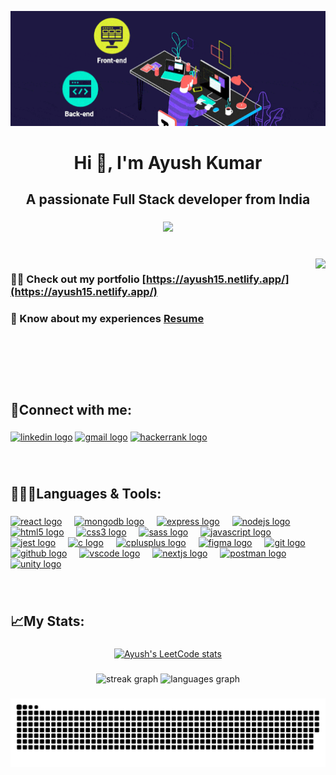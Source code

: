 [![MasterHead](https://github.com/AyushKumar15082001/AyushKumar15082001/blob/main/images/development_gif.gif)](https://ayush15.netlify.app)

###

<h1 align="center">Hi 👋, I'm Ayush Kumar</h1>

###

<h2 align="center">A passionate Full Stack developer from India</h2>

###

<div align="center">
  <img src="https://profile-counter.glitch.me/AyushKumar15082001/count.svg?"  />
</div>

###

<br clear="both">
<img align="right" height="200" src="https://cdn.dribbble.com/users/214929/screenshots/4366947/dribbble-shot_6.gif"  />

###  👨‍💻 Check out my portfolio [https://ayush15.netlify.app/](https://ayush15.netlify.app/)<br>
### 📄 Know about my experiences [Resume](https://drive.google.com/file/d/1ifd-oL_O2uiZivVwFR-veN1e39M2e9zj/view?usp=sharing)

###

<br clear="both">

###

<h2 align="left">🔗Connect with me:</h2>

###

<div align="left">
  <a href="https://linkedin.com/in/ayushkumar1508" target="blank"><img src="https://img.shields.io/static/v1?message=LinkedIn&logo=linkedin&label=&color=0077B5&logoColor=white&labelColor=&style=for-the-badge" height="40" alt="linkedin logo"  /></a>
 <a href="mailto:ayush.k1501@gmail.com"><img src="https://img.shields.io/static/v1?message=Gmail&logo=gmail&label=&color=D14836&logoColor=white&labelColor=&style=for-the-badge" height="40" alt="gmail logo"  /></a>
  <a href="https://www.hackerrank.com/ayush_kumar_15" target="blank"><img src="https://img.shields.io/static/v1?message=HackerRank&logo=hackerrank&label=&color=2EC866&logoColor=white&labelColor=&style=for-the-badge" height="40" alt="hackerrank logo"  /> </a>
</div>

###

<br clear="both">

<h2 align="left">🧑🏽‍💻Languages & Tools:</h2>

###

<div align="left">
  <a href="https://reactjs.org/" target="_blank" rel="noreferrer"><img src="https://cdn.jsdelivr.net/gh/devicons/devicon/icons/react/react-original.svg" height="40" alt="react logo"  /></a>
  <img width="12" />
  <a href="https://www.mongodb.com/" target="_blank" rel="noreferrer"><img src="https://cdn.jsdelivr.net/gh/devicons/devicon/icons/mongodb/mongodb-original.svg" height="40" alt="mongodb logo"  /></a>
  <img width="12" />
  <a href="https://expressjs.com" target="_blank" rel="noreferrer"><img src="https://cdn.jsdelivr.net/gh/devicons/devicon/icons/express/express-original.svg" height="40" alt="express logo"  /></a>
  <img width="12" />
  <a href="https://nodejs.org" target="_blank" rel="noreferrer"><img src="https://cdn.jsdelivr.net/gh/devicons/devicon/icons/nodejs/nodejs-original.svg" height="40" alt="nodejs logo"  /></a>
  <img width="12" />
  <a href="https://www.w3.org/html/" target="_blank" rel="noreferrer"><img src="https://cdn.jsdelivr.net/gh/devicons/devicon/icons/html5/html5-original.svg" height="40" alt="html5 logo"  /></a>
  <img width="12" />
  <a href="https://www.w3schools.com/css/" target="_blank" rel="noreferrer"><img src="https://cdn.jsdelivr.net/gh/devicons/devicon/icons/css3/css3-original.svg" height="40" alt="css3 logo"  /></a>
  <img width="12" />
  <a href="https://sass-lang.com" target="_blank" rel="noreferrer"><img src="https://cdn.jsdelivr.net/gh/devicons/devicon/icons/sass/sass-original.svg" height="40" alt="sass logo"  /></a>
  <img width="12" />
  <a href="https://developer.mozilla.org/en-US/docs/Web/JavaScript" target="_blank" rel="noreferrer"><img src="https://cdn.jsdelivr.net/gh/devicons/devicon/icons/javascript/javascript-original.svg" height="40" alt="javascript logo"  /></a>
  <img width="12" />
  <a href="https://jestjs.io" target="_blank"
        rel="noreferrer"><img src="https://cdn.jsdelivr.net/gh/devicons/devicon/icons/jest/jest-plain.svg" height="40" alt="jest logo"  /></a>
  <img width="12" />
  <a href="https://www.cprogramming.com/" target="_blank" rel="noreferrer"><img src="https://cdn.jsdelivr.net/gh/devicons/devicon/icons/c/c-original.svg" height="40" alt="c logo"  /></a>
  <img width="12" />
  <a href="https://www.w3schools.com/cpp/" target="_blank" rel="noreferrer"><img src="https://cdn.jsdelivr.net/gh/devicons/devicon/icons/cplusplus/cplusplus-original.svg" height="40" alt="cplusplus logo"  /></a>
  <img width="12" />
  <a href="https://www.figma.com/" target="_blank" rel="noreferrer"><img src="https://cdn.jsdelivr.net/gh/devicons/devicon/icons/figma/figma-original.svg" height="40" alt="figma logo"  /></a>
  <img width="12" />
  <a href="https://git-scm.com/" target="_blank" rel="noreferrer"><img src="https://cdn.jsdelivr.net/gh/devicons/devicon/icons/git/git-original.svg" height="40" alt="git logo"  /></a>
  <img width="12" />
  <a href="https://github.com/" target="_blank" rel="noreferrer"><img src="https://cdn.jsdelivr.net/gh/devicons/devicon/icons/github/github-original.svg" height="40" alt="github logo"  /></a>
  <img width="12" />
  <a href="https://code.visualstudio.com/" target="_blank" rel="noreferrer"><img src="https://cdn.jsdelivr.net/gh/devicons/devicon/icons/vscode/vscode-original.svg" height="40" alt="vscode logo"  /></a>
  <img width="12" />
  <a href="https://nextjs.org/" target="_blank" rel="noreferrer"><img src="https://cdn.jsdelivr.net/gh/devicons/devicon/icons/nextjs/nextjs-original.svg" height="40" alt="nextjs logo"  /></a>
  <img width="12" />
  <a href="https://postman.com" target="_blank" rel="noreferrer"><img src="https://cdn.simpleicons.org/postman/FF6C37" height="40" alt="postman logo"  /></a>
  <img width="12" />
  <a href="https://unity.com/" target="_blank" rel="noreferrer"><img src="https://cdn.simpleicons.org/unity/FFFFFF" height="40" alt="unity logo"  /></a>
</div>

###

<br clear="both">

<h2 align="left">📈My Stats:</h2>

###

<div align="center">
  <a href="https://leetcode.com/Ayushkumar1508/" target="_blank" rel="noreferrer"><img src="https://leetcode-stats-six.vercel.app/?username=ayushkumar1508&theme=dark" height="200" alt="Ayush's LeetCode stats"  /></a>
</div>

###

<div align="center">
  <img src="https://streak-stats.demolab.com?user=AyushKumar15082001&locale=en&mode=daily&theme=dracula&hide_border=false&border_radius=5&order=3" height="160" alt="streak graph"  />
  <img src="https://github-readme-stats.vercel.app/api/top-langs?username=AyushKumar15082001&locale=en&hide_title=false&layout=compact&card_width=320&langs_count=5&theme=dracula&hide_border=false&order=2" height="160" alt="languages graph"  />
</div>

###

<div align="center"><img src="https://github.com/AyushKumar15082001/AyushKumar15082001/blob/output/snake.svg" alt="Snake animation" /></div>

###

